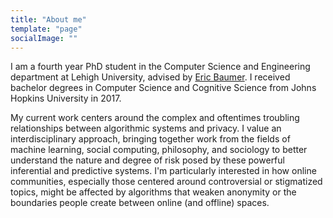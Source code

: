 ```yaml
---
title: "About me"
template: "page"
socialImage: ""
---
```


I am a fourth year PhD student in the Computer Science and Engineering department at Lehigh University, advised by [Eric Baumer](http://ericbaumer.com). I received bachelor degrees in Computer Science and Cognitive Science from Johns Hopkins University in 2017.

My current work centers around the complex and oftentimes troubling relationships between algorithmic systems and privacy. I value an interdisciplinary approach, bringing together work from the fields of machine learning, social computing, philosophy, and sociology to better understand the nature and degree of risk posed by these powerful inferential and predictive systems. I'm particularly interested in how online communities, especially those centered around controversial or stigmatized topics, might be affected by algorithms that weaken anonymity or the boundaries people create between online (and offline) spaces.

